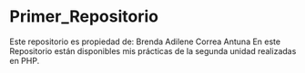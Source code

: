 # Primer_Repositorio
Este repositorio es propiedad de: Brenda Adilene Correa Antuna
En este Repositorio están disponibles mis prácticas de la segunda unidad realizadas en PHP.

